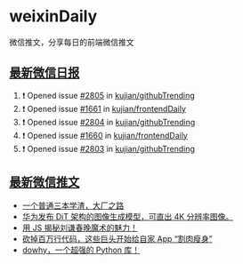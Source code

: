 # weixinDaily
微信推文，分享每日的前端微信推文

## [最新微信日报](https://github.com/kujian/weixinDaily/issues)

<!--START_SECTION:activity-->
1. ❗ Opened issue [#2805](https://github.com/kujian/githubTrending/issues/2805) in [kujian/githubTrending](https://github.com/kujian/githubTrending)
2. ❗ Opened issue [#1661](https://github.com/kujian/frontendDaily/issues/1661) in [kujian/frontendDaily](https://github.com/kujian/frontendDaily)
3. ❗ Opened issue [#2804](https://github.com/kujian/githubTrending/issues/2804) in [kujian/githubTrending](https://github.com/kujian/githubTrending)
4. ❗ Opened issue [#1660](https://github.com/kujian/frontendDaily/issues/1660) in [kujian/frontendDaily](https://github.com/kujian/frontendDaily)
5. ❗ Opened issue [#2803](https://github.com/kujian/githubTrending/issues/2803) in [kujian/githubTrending](https://github.com/kujian/githubTrending)
<!--END_SECTION:activity-->


## [最新微信推文](https://weixin.qdkfweb.cn/)

<!-- BLOG-POST-LIST:START -->
- [一个普通三本学渣，大厂之路](https://weixin.qdkfweb.cn/41168.html)
- [华为发布 DiT 架构的图像生成模型，可直出 4K 分辨率图像。](https://weixin.qdkfweb.cn/41156.html)
- [用 JS 揭秘刘谦春晚魔术的魅力！](https://weixin.qdkfweb.cn/41151.html)
- [砍掉百万行代码，这些巨头开始给自家 App “割肉瘦身”](https://weixin.qdkfweb.cn/41161.html)
- [dowhy，一个超强的 Python 库！](https://weixin.qdkfweb.cn/41166.html)
<!-- BLOG-POST-LIST:END -->